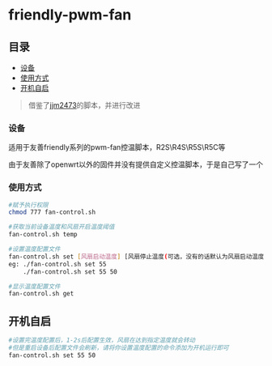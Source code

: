 # friendly-pwm-fan

## 目录

-   [设备](#设备)
-   [使用方式](#使用方式)
-   [开机自启](#开机自启)

> 借鉴了[jjm2473](https://github.com/jjm2473/openwrt-apps/commit/b66c6ae196bf95595caef8dc9d84338aeab3bbb0 "jjm2473")的脚本，并进行改进

### 设备

适用于友善friendly系列的pwm-fan控温脚本，R2S\R4S\R5S\R5C等

由于友善除了openwrt以外的固件并没有提供自定义控温脚本，于是自己写了一个

### 使用方式

```bash
#赋予执行权限
chmod 777 fan-control.sh

#获取当前设备温度和风扇开启温度阈值
fan-control.sh temp

#设置温度配置文件
fan-control.sh set [风扇启动温度] [风扇停止温度(可选，没有的话默认为风扇启动温度减5摄氏度)]
eg: ./fan-control.sh set 55
    ./fan-control.sh set 55 50

#显示温度配置文件
fan-control.sh get

```

## 开机自启

```bash
#设置完温度配置后，1-2s后配置生效，风扇在达到指定温度就会转动
#但是重启设备后配置文件会刷新，请将你设置温度配置的命令添加为开机运行即可
fan-control.sh set 55 50
```
